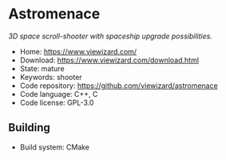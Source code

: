# Astromenace

_3D space scroll-shooter with spaceship upgrade possibilities._

- Home: https://www.viewizard.com/
- Download: https://www.viewizard.com/download.html
- State: mature
- Keywords: shooter
- Code repository: https://github.com/viewizard/astromenace
- Code language: C++, C
- Code license: GPL-3.0

## Building

- Build system: CMake